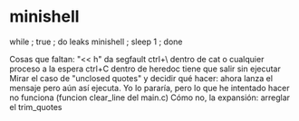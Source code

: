 # minishell

while ; true ; do leaks minishell ; sleep 1 ; done

Cosas que faltan:
"<< h" da segfault
ctrl+\ dentro de cat o cualquier proceso a la espera
ctrl+C dentro de heredoc tiene que salir sin ejecutar
Mirar el caso de "unclosed quotes" y decidir qué hacer: ahora lanza el mensaje pero aún así ejecuta. Yo lo pararía, pero lo que he intentado hacer no funciona (funcion clear_line del main.c)
Cómo no, la expansión: arreglar el trim_quotes


